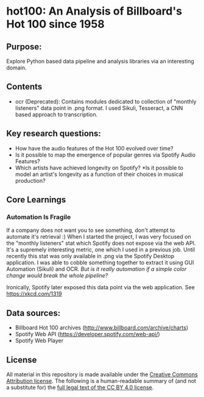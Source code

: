 # hot100: An Analysis of Billboard's Hot 100 since 1958

## Purpose:
Explore Python based data pipeline and analysis libraries via an interesting domain. 

## Contents
* ocr (Deprecated): Contains modules dedicated to collection of "monthly listeners" data point in .png format. I used Sikuli, Tesseract, a CNN
based approach to transcription.

## Key research questions:
* How have the audio features of the Hot 100 evolved over time?
 * Is it possible to map the emergence of popular genres via Spotify Audio Features?
* Which artists have achieved longevity on Spotify?
 *Is it possible to model an artist's longevity as a function of their choices in musical production?
 
## Core Learnings
### Automation Is Fragile
If a company does not want you to see something, don't attempt to automate it's retrieval :) When I started the project, 
I was very focused on the "monthly listeners" stat which Spotify does not expose via the web API. It's a supremely interesting
metric, one which I used in a previous job. Until recently this stat was only available in .png via the Spotify Desktop 
application. I was able to cobble something together to extract it using GUI Automation (Sikuli) and OCR. _But is it really 
automation if a simple color change would break the whole pipeline?_ 

Ironically, Spotify later exposed this data point via the web application.
See https://xkcd.com/1319

## Data sources:
* Billboard Hot 100 archives (http://www.billboard.com/archive/charts)
* Spotify Web API (https://developer.spotify.com/web-api/)
* Spotify Web Player

## License
All material in this repository is made available under the [Creative Commons Attribution license](https://creativecommons.org/licenses/by/4.0/). The following is a human-readable summary of (and not a substitute for) the [full legal text of the CC BY 4.0 license](https://creativecommons.org/licenses/by/4.0/legalcode).

